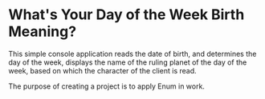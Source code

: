 # What's Your Day of the Week Birth Meaning?
This simple console application reads the date of birth, and determines the day of the week, displays the name of the ruling planet of the day of the week, based on which the character of the client is read.

The purpose of creating a project is to apply Enum in work.
